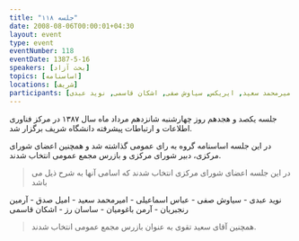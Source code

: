 ```yaml
---
title: "جلسه ۱۱۸"
date: 2008-08-06T00:00:01+04:30
layout: event
type: event
eventNumber: 118
eventDate: 1387-5-16
speakers: [بحث آزاد]
topics: [اساسنامه]
locations: [شریف]
participants: [بهزاد شعبانی, فرزاد طاهری, بهنام توکلی کرمانی, سعید تقوی, آرش عاملی, بهنام بهجت مرندی, بهار دشتبان, زهرا خانی, نوید کاشانی, حورا وکیلی, کسری کشاورز, محمدرضا بوذری, علی طریحی, ساسان رز, میلاد راستیان, آرمن باغومیان, آرمین رنجبریان, امیل صدق, امیرمحمد سعید, ایریکس, سیاوش صفی, اشکان قاسمی, نوید عبدی]
---
```

جلسه یکصد و هجدهم روز چهارشنبه شانزدهم مرداد ماه سال ۱۳۸۷ در مرکز فناوری اطلاعات و ارتباطات پیشرفته دانشگاه شریف برگزار شد.

در این جلسه اساسنامه گروه به رای عمومی گذاشته شد و همچنین اعضای شورای مرکزی، دبیر شورای مرکزی و بازرس مجمع عمومی انتخاب شدند.

> در این جلسه اعضای شورای مرکزی انتخاب شدند که اسامی آنها به شرح ذیل می باشد

نوید عبدی - سیاوش صفی - عباس اسماعیلی - امیرمحمد سعید - امیل صدق - آرمین رنجبریان - آرمن باغومیان - ساسان رز - اشکان قاسمی

> همچنین آقای سعید تقوی به عنوان بازرس مجمع عمومی انتخاب شدند.